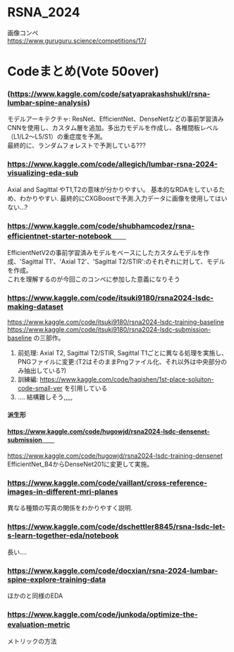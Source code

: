 # RSNA_2024
画像コンペ  
https://www.guruguru.science/competitions/17/

# Codeまとめ(Vote 50over)
### (https://www.kaggle.com/code/satyaprakashshukl/rsna-lumbar-spine-analysis)
モデルアーキテクチャ: ResNet、EfficientNet、DenseNetなどの事前学習済みCNNを使用し、カスタム層を追加。多出力モデルを作成し、各椎間板レベル（L1/L2～L5/S1）の重症度を予測。  
最終的に、ランダムフォレストで予測している???  

### https://www.kaggle.com/code/allegich/lumbar-rsna-2024-visualizing-eda-sub  
 Axial and Sagittal やT1,T2の意味が分かりやすい。  基本的なRDAをしているため、わかりやすい. 
 最終的にCXGBoostで予測.入力データに画像を使用してはいない...?  

 ### https://www.kaggle.com/code/shubhamcodez/rsna-efficientnet-starter-notebook　　
EfficientNetV2の事前学習済みモデルをベースにしたカスタムモデルを作成、'Sagittal T1'、'Axial T2'、'Sagittal T2/STIR':のそれぞれに対して、モデルを作成。   
これを理解するのが今回このコンペに参加した意義になりそう  

### https://www.kaggle.com/code/itsuki9180/rsna2024-lsdc-making-dataset    
https://www.kaggle.com/code/itsuki9180/rsna2024-lsdc-training-baseline  
https://www.kaggle.com/code/itsuki9180/rsna2024-lsdc-submission-baseline
の三部作。  
1. 前処理: Axial T2, Sagittal T2/STIR, Sagittal T1ごとに異なる処理を実施し、PNGファイルに変更:(T2はそのままPngファイル化、それ以外は中央部分のみ抽出している?)
2. 訓練編:
https://www.kaggle.com/code/haqishen/1st-place-soluiton-code-small-ver を引用している
3. ....
   結構難しそう,,,,,

#### 派生形
#### https://www.kaggle.com/code/hugowjd/rsna2024-lsdc-densenet-submission　　
https://www.kaggle.com/code/hugowjd/rsna2024-lsdc-training-densenet
EfficientNet_B4からDenseNet201に変更して実施。



### https://www.kaggle.com/code/vaillant/cross-reference-images-in-different-mri-planes
異なる種類の写真の関係をわかりやすく説明.  

### https://www.kaggle.com/code/dschettler8845/rsna-lsdc-let-s-learn-together-eda/notebook   
長い....

### https://www.kaggle.com/code/docxian/rsna-2024-lumbar-spine-explore-training-data  
ほかのと同様のEDA　　


### https://www.kaggle.com/code/junkoda/optimize-the-evaluation-metric  　
メトリックの方法


